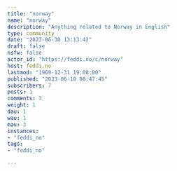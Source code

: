 ```yaml
---
title: "norway" 
name: "norway"
description: "Anything related to Norway in English"
type: community
date: "2023-06-30 13:13:42"
draft: false
nsfw: false
actor_id: "https://feddi.no/c/norway"
host: feddi.no
lastmod: "1969-12-31 19:00:00"
published: "2023-06-10 08:47:45"
subscribers: 7
posts: 1
comments: 3
weight: 1
dau: 1
wau: 1
mau: 3
instances:
- "feddi_no"
tags: 
- "feddi_no"

---
```

